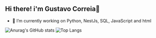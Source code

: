 ## Hi there! i'm Gustavo Correia👋

- 🔭 I’m currently working on Python, NestJs, SQL, JavaScript and html

![Anurag's GitHub stats](https://github-readme-stats.vercel.app/api?username=GustavoCorreia&show_icons=true&theme=tokyonight)
![Top Langs](https://github-readme-stats.vercel.app/api/top-langs/?username=GustavoCorreia&layout=compact&theme=tokyonight&size_weight=2)

<!--
**GustavoLagoCorreia/GustavoLagoCorreia** is a ✨ _special_ ✨ repository because its `README.md` (this file) appears on your GitHub profile.

Here are some ideas to get you started:

- 🔭 I’m currently working on ...
- 🌱 I’m currently learning ...
- 👯 I’m looking to collaborate on ...
- 🤔 I’m looking for help with ...
- 💬 Ask me about ...
- 📫 How to reach me: ...
- 😄 Pronouns: ...
- ⚡ Fun fact: ...
-->
